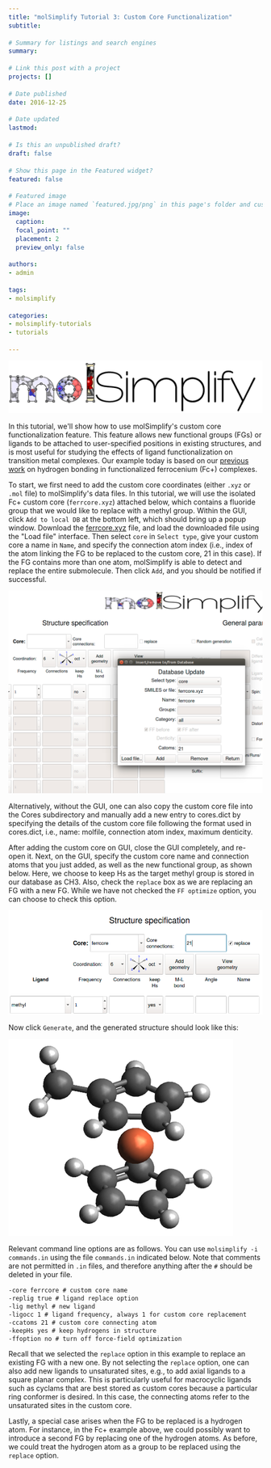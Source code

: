 ```yaml
---
title: "molSimplify Tutorial 3: Custom Core Functionalization"
subtitle: 

# Summary for listings and search engines
summary: 

# Link this post with a project
projects: []

# Date published
date: 2016-12-25

# Date updated
lastmod: 

# Is this an unpublished draft?
draft: false

# Show this page in the Featured widget?
featured: false

# Featured image
# Place an image named `featured.jpg/png` in this page's folder and customize its options here.
image:
  caption: 
  focal_point: ""
  placement: 2
  preview_only: false

authors:
- admin

tags:
- molsimplify

categories:
- molsimplify-tutorials
- tutorials

---
```

![](molsimplify-logo.png)


In this tutorial, we'll show how to use molSimplify's custom core functionalization feature. This feature allows new functional groups (FGs) or ligands to be attached to user-specified positions in existing structures, and is most useful for studying the effects of ligand functionalization on transition metal complexes. Our example today is based on our [previous work](http://pubs.acs.org/doi/abs/10.1021/acs.chemmater.6b02378) on hydrogen bonding in functionalized ferrocenium (Fc+) complexes.


To start, we first need to add the custom core coordinates (either `.xyz` or `.mol` file) to molSimplify's data files. In this tutorial, we will use the isolated Fc+ custom core (`ferrcore.xyz`) attached below, which contains a fluoride group that we would like to replace with a methyl group. Within the GUI, click `Add to local DB` at the bottom left, which should bring up a popup window. Download the [ferrcore.xyz](ferrcore.xyz) file, and load the downloaded file using the "Load file" interface. Then select `core` in `Select type`, give your custom core a name in `Name`, and specify the connection atom index (i.e., index of the atom linking the FG to be replaced to the custom core, 21 in this case). If the FG contains more than one atom, molSimplify is able to detect and replace the entire submolecule. Then click `Add`, and you should be notified if successful.


![](3-screenshot1.png)


Alternatively, without the GUI, one can also copy the custom core file into the Cores subdirectory and manually add a new entry to cores.dict by specifying the details of the custom core file following the format used in cores.dict, i.e., name: molfile, connection atom index, maximum denticity.


After adding the custom core on GUI, close the GUI completely, and re-open it. Next, on the GUI, specify the custom core name and connection atoms that you just added, as well as the new functional group, as shown below. Here, we choose to keep Hs as the target methyl group is stored in our database as CH3. Also, check the `replace` box as we are replacing an FG with a new FG. While we have not checked the `FF optimize` option, you can choose to check this option.


![](3-screenshot2.png)


Now click `Generate`, and the generated structure should look like this:


![](3-struct.png)


Relevant command line options are as follows. You can use `molsimplify -i commands.in` using the file `commands.in` indicated below. Note that comments are not permitted in `.in` files, and therefore anything after the `#` should be deleted in your file.

```
-core ferrcore # custom core name  
-replig true # ligand replace option  
-lig methyl # new ligand  
-ligocc 1 # ligand frequency, always 1 for custom core replacement  
-ccatoms 21 # custom core connecting atom  
-keepHs yes # keep hydrogens in structure  
-ffoption no # turn off force-field optimization
```

Recall that we selected the `replace` option in this example to replace an existing FG with a new one. By not selecting the `replace` option, one can also add new ligands to unsaturated sites, e.g., to add axial ligands to a square planar complex. This is particularly useful for macrocyclic ligands such as cyclams that are best stored as custom cores because a particular ring conformer is desired. In this case, the connecting atoms refer to the unsaturated sites in the custom core.


Lastly, a special case arises when the FG to be replaced is a hydrogen atom. For instance, in the Fc+ example above, we could possibly want to introduce a second FG by replacing one of the hydrogen atoms. As before, we could treat the hydrogen atom as a group to be replaced using the `replace` option. 


